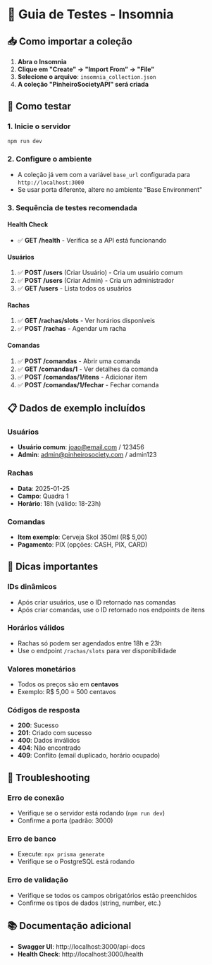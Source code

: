 # 🧪 Guia de Testes - Insomnia

## 📥 Como importar a coleção

1. **Abra o Insomnia**
2. **Clique em "Create" → "Import From" → "File"**
3. **Selecione o arquivo**: `insomnia_collection.json`
4. **A coleção "PinheiroSocietyAPI" será criada**

## 🚀 Como testar

### 1. **Inicie o servidor**
```bash
npm run dev
```

### 2. **Configure o ambiente**
- A coleção já vem com a variável `base_url` configurada para `http://localhost:3000`
- Se usar porta diferente, altere no ambiente "Base Environment"

### 3. **Sequência de testes recomendada**

#### **Health Check**
- ✅ **GET /health** - Verifica se a API está funcionando

#### **Usuários**
1. ✅ **POST /users** (Criar Usuário) - Cria um usuário comum
2. ✅ **POST /users** (Criar Admin) - Cria um administrador
3. ✅ **GET /users** - Lista todos os usuários

#### **Rachas**
1. ✅ **GET /rachas/slots** - Ver horários disponíveis
2. ✅ **POST /rachas** - Agendar um racha

#### **Comandas**
1. ✅ **POST /comandas** - Abrir uma comanda
2. ✅ **GET /comandas/1** - Ver detalhes da comanda
3. ✅ **POST /comandas/1/itens** - Adicionar item
4. ✅ **POST /comandas/1/fechar** - Fechar comanda

## 📋 Dados de exemplo incluídos

### **Usuários**
- **Usuário comum**: joao@email.com / 123456
- **Admin**: admin@pinheirosociety.com / admin123

### **Rachas**
- **Data**: 2025-01-25
- **Campo**: Quadra 1
- **Horário**: 18h (válido: 18-23h)

### **Comandas**
- **Item exemplo**: Cerveja Skol 350ml (R$ 5,00)
- **Pagamento**: PIX (opções: CASH, PIX, CARD)

## 🔧 Dicas importantes

### **IDs dinâmicos**
- Após criar usuários, use o ID retornado nas comandas
- Após criar comandas, use o ID retornado nos endpoints de itens

### **Horários válidos**
- Rachas só podem ser agendados entre 18h e 23h
- Use o endpoint `/rachas/slots` para ver disponibilidade

### **Valores monetários**
- Todos os preços são em **centavos**
- Exemplo: R$ 5,00 = 500 centavos

### **Códigos de resposta**
- **200**: Sucesso
- **201**: Criado com sucesso
- **400**: Dados inválidos
- **404**: Não encontrado
- **409**: Conflito (email duplicado, horário ocupado)

## 🐛 Troubleshooting

### **Erro de conexão**
- Verifique se o servidor está rodando (`npm run dev`)
- Confirme a porta (padrão: 3000)

### **Erro de banco**
- Execute: `npx prisma generate`
- Verifique se o PostgreSQL está rodando

### **Erro de validação**
- Verifique se todos os campos obrigatórios estão preenchidos
- Confirme os tipos de dados (string, number, etc.)

## 📚 Documentação adicional

- **Swagger UI**: http://localhost:3000/api-docs
- **Health Check**: http://localhost:3000/health
